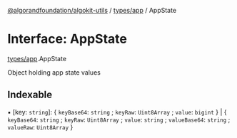 [@algorandfoundation/algokit-utils](../README.md) / [types/app](../modules/types_app.md) / AppState

# Interface: AppState

[types/app](../modules/types_app.md).AppState

Object holding app state values

## Indexable

▪ [key: `string`]: \{ `keyBase64`: `string` ; `keyRaw`: `Uint8Array` ; `value`: `bigint`  } \| \{ `keyBase64`: `string` ; `keyRaw`: `Uint8Array` ; `value`: `string` ; `valueBase64`: `string` ; `valueRaw`: `Uint8Array`  }

